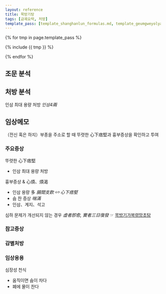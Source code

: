 ```yaml
---
layout: reference
title: 목방기탕
tags: [금궤요략, 처방]
template_pass: [template_shanghanlun_formulas.md, template_geumgweyolyag_formulas.md, template_etc_formulas.md]
---
```


{% for tmp in page.template_pass %}

{% include {{ tmp }} %}

{% endfor %}

## 조문 분석

## 처방 분석

인삼 최대 용량 처방 _인삼4兩_

## 임상메모

（전신 혹은 하지）부종을 주소로 할 때 뚜렷한 心下痞堅과 흉부증상을 확인하고 투여

### 주요증상

뚜렷한 心下痞堅
* 인삼 최대 용량 처방

흉부증상 & 心煩、煩渴
* 인삼 용량 多 _膈間支飮 ∽ 心下痞堅_
* 숨 찬 증상 _喘滿_
* 인삼、계지、석고

심하 문제가 개선되지 않는 경우 _虛者卽愈, 實者三日復發_
☞ [목방기가복령망초탕]({{site.formulaurl}}/목방기가복령망초탕)

### 참고증상



### 감별처방


### 임상응용

심장성 천식
* 움직이면 숨이 차다
* 폐에 물이 찬다
